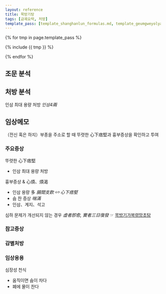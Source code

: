 ```yaml
---
layout: reference
title: 목방기탕
tags: [금궤요략, 처방]
template_pass: [template_shanghanlun_formulas.md, template_geumgweyolyag_formulas.md, template_etc_formulas.md]
---
```


{% for tmp in page.template_pass %}

{% include {{ tmp }} %}

{% endfor %}

## 조문 분석

## 처방 분석

인삼 최대 용량 처방 _인삼4兩_

## 임상메모

（전신 혹은 하지）부종을 주소로 할 때 뚜렷한 心下痞堅과 흉부증상을 확인하고 투여

### 주요증상

뚜렷한 心下痞堅
* 인삼 최대 용량 처방

흉부증상 & 心煩、煩渴
* 인삼 용량 多 _膈間支飮 ∽ 心下痞堅_
* 숨 찬 증상 _喘滿_
* 인삼、계지、석고

심하 문제가 개선되지 않는 경우 _虛者卽愈, 實者三日復發_
☞ [목방기가복령망초탕]({{site.formulaurl}}/목방기가복령망초탕)

### 참고증상



### 감별처방


### 임상응용

심장성 천식
* 움직이면 숨이 차다
* 폐에 물이 찬다
